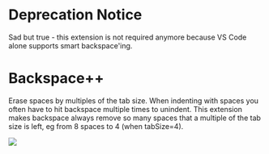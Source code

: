 # Deprecation Notice

Sad but true - this extension is not required anymore because VS Code alone supports smart backspace'ing. 

# Backspace++

Erase spaces by multiples of the tab size. When indenting with spaces you often have to hit
backspace multiple times to unindent. This extension makes backspace always remove so many
spaces that a multiple of the tab size is left, eg from 8 spaces to 4 (when tabSize=4).

![](https://raw.githubusercontent.com/Microsoft/vscode-backspace/master/resources/sample.gif)
